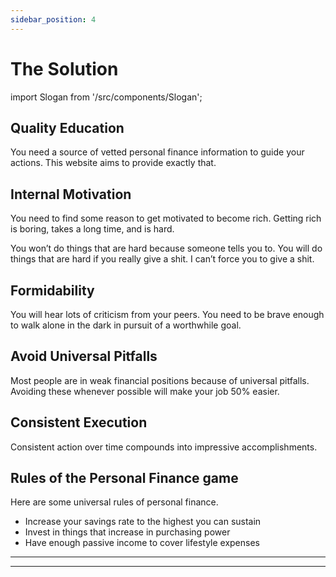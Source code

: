 ```yaml
---
sidebar_position: 4
---
```


# The Solution

import Slogan from '/src/components/Slogan';

## Quality Education

You need a source of vetted personal finance information to guide your actions. This website aims to provide exactly that.

## Internal Motivation

You need to find some reason to get motivated to become rich. Getting rich is boring, takes a long time, and is hard.

You won’t do things that are hard because someone tells you to. You will do things that are hard if you really give a shit. I can’t force you to give a shit.

## Formidability

You will hear lots of criticism from your peers. You need to be brave enough to walk alone in the dark in pursuit of a worthwhile goal.

## Avoid Universal Pitfalls

Most people are in weak financial positions because of universal pitfalls. Avoiding these whenever possible will make your job 50% easier.

## Consistent Execution

Consistent action over time compounds into impressive accomplishments.

## Rules of the Personal Finance game

Here are some universal rules of personal finance.
- Increase your savings rate to the highest you can sustain
- Invest in things that increase in purchasing power
- Have enough passive income to cover lifestyle expenses

---
<Slogan/>

---